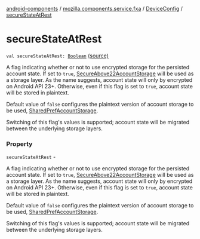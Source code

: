 [android-components](../../index.md) / [mozilla.components.service.fxa](../index.md) / [DeviceConfig](index.md) / [secureStateAtRest](./secure-state-at-rest.md)

# secureStateAtRest

`val secureStateAtRest: `[`Boolean`](https://kotlinlang.org/api/latest/jvm/stdlib/kotlin/-boolean/index.html) [(source)](https://github.com/mozilla-mobile/android-components/blob/master/components/service/firefox-accounts/src/main/java/mozilla/components/service/fxa/Config.kt#L40)

A flag indicating whether or not to use encrypted storage for the persisted account
state. If set to `true`, [SecureAbove22AccountStorage](#) will be used as a storage layer. As the name suggests,
account state will only by encrypted on Android API 23+. Otherwise, even if this flag is set to `true`, account state
will be stored in plaintext.

Default value of `false` configures the plaintext version of account storage to be used, [SharedPrefAccountStorage](#).

Switching of this flag's values is supported; account state will be migrated between the underlying storage layers.

### Property

`secureStateAtRest` -

A flag indicating whether or not to use encrypted storage for the persisted account
state. If set to `true`, [SecureAbove22AccountStorage](#) will be used as a storage layer. As the name suggests,
account state will only by encrypted on Android API 23+. Otherwise, even if this flag is set to `true`, account state
will be stored in plaintext.



Default value of `false` configures the plaintext version of account storage to be used, [SharedPrefAccountStorage](#).



Switching of this flag's values is supported; account state will be migrated between the underlying storage layers.

